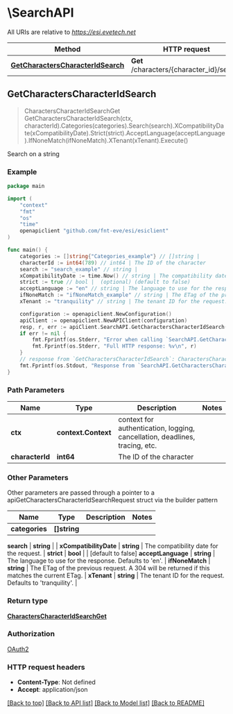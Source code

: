 # \SearchAPI

All URIs are relative to *https://esi.evetech.net*

Method | HTTP request | Description
------------- | ------------- | -------------
[**GetCharactersCharacterIdSearch**](SearchAPI.md#GetCharactersCharacterIdSearch) | **Get** /characters/{character_id}/search | Search on a string



## GetCharactersCharacterIdSearch

> CharactersCharacterIdSearchGet GetCharactersCharacterIdSearch(ctx, characterId).Categories(categories).Search(search).XCompatibilityDate(xCompatibilityDate).Strict(strict).AcceptLanguage(acceptLanguage).IfNoneMatch(ifNoneMatch).XTenant(xTenant).Execute()

Search on a string



### Example

```go
package main

import (
	"context"
	"fmt"
	"os"
    "time"
	openapiclient "github.com/fnt-eve/esi/esiclient"
)

func main() {
	categories := []string{"Categories_example"} // []string | 
	characterId := int64(789) // int64 | The ID of the character
	search := "search_example" // string | 
	xCompatibilityDate := time.Now() // string | The compatibility date for the request.
	strict := true // bool |  (optional) (default to false)
	acceptLanguage := "en" // string | The language to use for the response. Defaults to 'en'. (optional)
	ifNoneMatch := "ifNoneMatch_example" // string | The ETag of the previous request. A 304 will be returned if this matches the current ETag. (optional)
	xTenant := "tranquility" // string | The tenant ID for the request. Defaults to 'tranquility'. (optional)

	configuration := openapiclient.NewConfiguration()
	apiClient := openapiclient.NewAPIClient(configuration)
	resp, r, err := apiClient.SearchAPI.GetCharactersCharacterIdSearch(context.Background(), characterId).Categories(categories).Search(search).XCompatibilityDate(xCompatibilityDate).Strict(strict).AcceptLanguage(acceptLanguage).IfNoneMatch(ifNoneMatch).XTenant(xTenant).Execute()
	if err != nil {
		fmt.Fprintf(os.Stderr, "Error when calling `SearchAPI.GetCharactersCharacterIdSearch``: %v\n", err)
		fmt.Fprintf(os.Stderr, "Full HTTP response: %v\n", r)
	}
	// response from `GetCharactersCharacterIdSearch`: CharactersCharacterIdSearchGet
	fmt.Fprintf(os.Stdout, "Response from `SearchAPI.GetCharactersCharacterIdSearch`: %v\n", resp)
}
```

### Path Parameters


Name | Type | Description  | Notes
------------- | ------------- | ------------- | -------------
**ctx** | **context.Context** | context for authentication, logging, cancellation, deadlines, tracing, etc.
**characterId** | **int64** | The ID of the character | 

### Other Parameters

Other parameters are passed through a pointer to a apiGetCharactersCharacterIdSearchRequest struct via the builder pattern


Name | Type | Description  | Notes
------------- | ------------- | ------------- | -------------
 **categories** | **[]string** |  | 

 **search** | **string** |  | 
 **xCompatibilityDate** | **string** | The compatibility date for the request. | 
 **strict** | **bool** |  | [default to false]
 **acceptLanguage** | **string** | The language to use for the response. Defaults to &#39;en&#39;. | 
 **ifNoneMatch** | **string** | The ETag of the previous request. A 304 will be returned if this matches the current ETag. | 
 **xTenant** | **string** | The tenant ID for the request. Defaults to &#39;tranquility&#39;. | 

### Return type

[**CharactersCharacterIdSearchGet**](CharactersCharacterIdSearchGet.md)

### Authorization

[OAuth2](../README.md#OAuth2)

### HTTP request headers

- **Content-Type**: Not defined
- **Accept**: application/json

[[Back to top]](#) [[Back to API list]](../README.md#documentation-for-api-endpoints)
[[Back to Model list]](../README.md#documentation-for-models)
[[Back to README]](../README.md)

